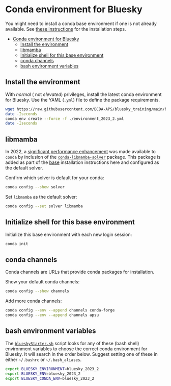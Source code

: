 # Conda environment for Bluesky

You might need to install a conda base environment if one is not already
available.  See [these instructions](./base.md) for the installation steps.

- [Conda environment for Bluesky](#conda-environment-for-bluesky)
  - [Install the environment](#install-the-environment)
  - [libmamba](#libmamba)
  - [Initialize shell for this base environment](#initialize-shell-for-this-base-environment)
  - [conda channels](#conda-channels)
  - [bash environment variables](#bash-environment-variables)

## Install the environment

With _normal_ ( not _elevated_) privileges, install the latest conda environment
for Bluesky.  Use the YAML (`.yml`) file to define the package requirements.

```bash
wget https://raw.githubusercontent.com/BCDA-APS/bluesky_training/main/bluesky/environments/environment_2023_2.yml
date -Iseconds
conda env create --force -f ./environment_2023_2.yml
date -Iseconds
```

## libmamba

In 2022, a [significant performance
enhancement](https://www.anaconda.com/blog/a-faster-conda-for-a-growing-community)
was made available to `conda` by inclusion of the
[`conda-libmamba-solver`](https://conda.github.io/conda-libmamba-solver/)
package.  This package is added as part of the [base](./base.md) installation
instructions here and configured as the default solver.

Confirm which solver is default for your conda:

```bash
conda config --show solver
```

Set `libmamba` as the default solver:

```bash
conda config --set solver libmamba
```

## Initialize shell for this base environment

Initialize this base environment with each new login session:

```bash
conda init
```

## conda channels

Conda channels are URLs that provide conda packages for installation.

Show your default conda channels:

```bash
conda config --show channels
```

Add more conda channels:

```bash
conda config --env --append channels conda-forge 
conda config --env --append channels apsu
```

## bash environment variables

The [`blueskyStarter.sh`](../../blueskyStarter.sh) script looks for any of these
(bash shell) environment variables to choose the correct conda environment for
Bluesky.  It will search in the order below. Suggest setting one of these in
either `~/.bashrc` or `~/.bash_aliases`.

```bash
export BLUESKY_ENVIRONMENT=bluesky_2023_2
export BLUESKY_ENV=bluesky_2023_2
export BLUESKY_CONDA_ENV=bluesky_2023_2
```
